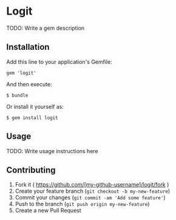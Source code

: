 # Logit

TODO: Write a gem description

## Installation

Add this line to your application's Gemfile:

    gem 'logit'

And then execute:

    $ bundle

Or install it yourself as:

    $ gem install logit

## Usage

TODO: Write usage instructions here

## Contributing

1. Fork it ( https://github.com/[my-github-username]/logit/fork )
2. Create your feature branch (`git checkout -b my-new-feature`)
3. Commit your changes (`git commit -am 'Add some feature'`)
4. Push to the branch (`git push origin my-new-feature`)
5. Create a new Pull Request
